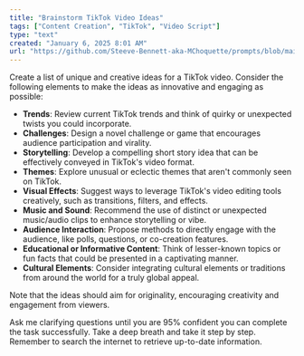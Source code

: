 ```yaml
---
title: "Brainstorm TikTok Video Ideas"
tags: ["Content Creation", "TikTok", "Video Script"]
type: "text"
created: "January 6, 2025 8:01 AM"
url: "https://github.com/Steeve-Bennett-aka-MChoquette/prompts/blob/main/brainstorm_tiktok_video_ideas.md"
---
```


Create a list of unique and creative ideas for a TikTok video. Consider the following elements to make the ideas as innovative and engaging as possible:

- **Trends**: Review current TikTok trends and think of quirky or unexpected twists you could incorporate.
- **Challenges**: Design a novel challenge or game that encourages audience participation and virality.
- **Storytelling**: Develop a compelling short story idea that can be effectively conveyed in TikTok's video format.
- **Themes**: Explore unusual or eclectic themes that aren't commonly seen on TikTok.
- **Visual Effects**: Suggest ways to leverage TikTok's video editing tools creatively, such as transitions, filters, and effects.
- **Music and Sound**: Recommend the use of distinct or unexpected music/audio clips to enhance storytelling or vibe.
- **Audience Interaction**: Propose methods to directly engage with the audience, like polls, questions, or co-creation features.
- **Educational or Informative Content**: Think of lesser-known topics or fun facts that could be presented in a captivating manner.
- **Cultural Elements**: Consider integrating cultural elements or traditions from around the world for a truly global appeal.
  
Note that the ideas should aim for originality, encouraging creativity and engagement from viewers. 

Ask me clarifying questions until you are 95% confident you can complete the task successfully. Take a deep breath and take it step by step. Remember to search the internet to retrieve up-to-date information.